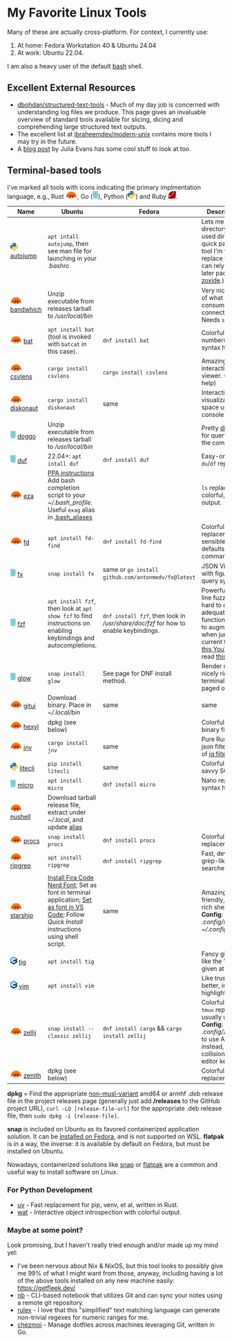 <!-- markdownlint-disable html -->
# My Favorite Linux Tools

Many of these are actually cross-platform. For context, I currently use:

1. At home: Fedora Workstation 40 & Ubuntu 24.04
3. At work: Ubuntu 22.04.

 I am also a heavy user of the default [bash](https://www.gnu.org/software/bash/) shell.

## Excellent External Resources

* [dbohdan/structured-text-tools](https://github.com/dbohdan/structured-text-tools) - Much of my day job is concerned with understanding log files we 
  produce. This page gives an invaluable overview of standard tools available for slicing, dicing and comprehending large structured text outputs.
* The excellent list at [ibraheemdev/modern-unix](https://github.com/ibraheemdev/modern-unix) contains more tools I may try in the future.
* A [blog post](https://jvns.ca/blog/2022/04/12/a-list-of-new-ish--command-line-tools/) by Julia Evans has some cool stuff to look at too.

## Terminal-based tools

 I've marked all tools with icons indicating the primary implmentation language, e.g., Rust
<a href=https://commons.wikimedia.org/wiki/File:Rustacean-orig-noshadow.svg><img src=images/rustacean.svg height=18/></a>,
Go (<a href=https://github.com/golang-samples/gopher-vector><img src=images/gopher.svg height=18/></a>), Python
(<a href=https://commons.wikimedia.org/wiki/File:Python-logo-notext.svg><img src=images/python.svg height=18/></a>) and Ruby <img src=images/ruby.svg height=18>.

Name | Ubuntu | Fedora | Description / Config
---- |------- | ------ | --------------------
<img src=images/python.svg height=18/> [autojump](https://github.com/wting/autojump) | `apt intall autojump`, then see man file for launching in your *.bashrc* | | Lets me change working directory to recently used directories via quick pattern match. (A tool I'm watching to replace this whenever I can rely on fzf 0.33 or later packages is [zoxide](https://github.com/ajeetdsouza/zoxide).)
<img src=images/rustacean.svg height=18/> [bandwhich](https://github.com/imsnif/bandwhich) | Unzip executable from releases tarball to */usr/local/bin* | | Very nice presentation of what programs are consuming bandwith on connections to where. Needs `sudo` to run.
<img src=images/rustacean.svg height=18/> [bat](https://github.com/sharkdp/bat) | `apt install bat` (tool is invoked with `batcat` in this case). | `dnf install bat` | Colorful `cat` with line numbers, paging, and syntax highlighting.
<img src=images/rustacean.svg height=18/> [csvlens](https://github.com/YS-L/csvlens/) | `cargo install csvlens` | `cargo install csvlens` | Amazing command-line interactive CSV file viewer. (H or ? shows help)
<img src=images/rustacean.svg height=18/> [diskonaut](https://github.com/imsnif/diskonaut/) | `cargo install diskonaut` | same | Interactive treemap visualization of disk space usage, right in the console
<img src=images/gopher.svg height=18/> [doggo](https://github.com/mr-karan/doggo) | Unzip executable from releases tarball to */usr/local/bin* |  | Pretty [dig](https://www.isc.org/bind/) replacement, for querying DNS from the command-line.
<img src=images/gopher.svg height=18/> [duf](https://github.com/muesli/duf) | 22.04+: `apt intall duf` | `dnf install duf` | Easy-on-the-eyes `du`/`df` replacement.
<img src=images/rustacean.svg height=18> [eza](https://github.com/eza-community/eza) | [PPA instructions](https://eza.rocks/#debian-and-ubuntu) Add bash completion script to your *~/.bash_profile*. Useful `exag` alias in [.bash_aliases](.bash_aliases) | | `ls` replacement with colorful, columnar output.
<img src=images/rustacean.svg height=18/> [fd](https://github.com/sharkdp/fd) | `apt install fd-find` | `dnf install fd-find` | Colorful, fast *find* replacement with sensible, opinionated defaults. `fdfind` is the command on Ubuntu.
<img src=images/gopher.svg height=18/> [fx](https://github.com/antonmedv/fx) | `snap install fx` | same or `go install github.com/antonmedv/fx@latest` | JSON Viewer that helps with figuring out [jq](https://github.com/jqlang/jq) query syntax. | 
<img src=images/gopher.svg height=18> [fzf](https://github.com/junegunn/fzf) | `apt install fzf`, then look at `apt show fzf` to find instructions on enabling keybindings and autocompletions. | `dnf install fzf`, then look in */usr/share/doc/fzf* for how to enable keybindings. | Powerful "command-line fuzzy finder" that is hard to describe adequately. Its *Alt-C* function has allowed me to augment *autojump* when jumping *into* the current tree. Just watch [this YouTube video](https://youtu.be/qgG5Jhi_Els), or read [this blog post](https://andrew-quinn.me/fzf/).
<img src=images/gopher.svg height=18/> [glow](https://github.com/charmbracelet/glow) | `snap install glow` | See page for DNF install method. | Render markdown nicely right in the terminal. Use `-p` for paged output.
<img src=images/rustacean.svg height=18/> [gitui](https://github.com/extrawurst/gitui/) | Download binary. Place in *~/.local/bin* | same | same | Intuitive terminal-based UI to your Git repository. Lacks *tig*'s multi-branch tree view, so both tools are nice to have.
<img src=images/rustacean.svg height=18/> [hexyl](https://github.com/sharkdp/hexyl/) | dpkg (see below) | | Colorful hexadecimal binary file viewer.
<img src=images/rustacean.svg height=18/> [jnv](https://github.com/ynqa/jnv) | `cargo install jnv` | same | Pure Rust interactive json filtering for subset of [jq filters](https://jqlang.github.io/jq/manual/#basic-filters).
<img src=images/python.svg height=18/> [litecli](https://github.com/dbcli/litecli) | `pip install litecli` | same | Colorful autocomplete-savvy SQLite CLI client
<img src=images/gopher.svg height=18/> [micro](https://github.com/zyedidia/micro) | `apt install micro` | `dnf install micro` | Nano replacement with syntax highlighting.
<img src=images/rustacean.svg height=18/> [nushell](https://github.com/nushell/nushell) | Download tarball release file, extract under *~/.local*, and update [alias](.bash_aliases) | | | Fancy uber-capable shell, inspired by PowerShell, but results are more column-and-row based.
<img src=images/rustacean.svg height=18/> [procs](https://github.com/dalance/procs) | `snap install procs` | `dnf install procs` | Colorful, flexible `ps` replacement.
<img src=images/rustacean.svg height=18/> [ripgrep](https://github.com/BurntSushi/ripgrep) | `apt install ripgrep` | `dnf install ripgrep` | Fast, developer-friendly grep-like code searcher.
<img src=images/rustacean.svg height=18/> [starship](https://starship.rs/) | [Install Fira Code Nerd Font](https://github.com/tonsky/FiraCode/wiki/Linux-instructions#installing-with-a-package-manager); Set as font in terminal application; [Set as font in VS Code](https://github.com/tonsky/FiraCode/wiki/VS-Code-Instructions); Follow *Quick Install* instructions using shell script. | same | Amazing developer-friendly, colorful, and rich shell prompt. **Config**: Copy *.config/starship.toml* to *~/.config*
<img src=images/C_Logo.png height=18> [tig](https://jonas.github.io/tig/) | `apt install tig` | | Fancy git browser. I also like the "git lola" variant given at [this blog post](https://medium.com/better-programming/5-git-tricks-that-i-wished-i-have-known-earlier-af1060881880)
<img src=images/C_Logo.png height=18> [vim](https://vim8.org/) | `apt install vim` | | Like trusty old `vi` but better, includes syntax highlighting.
<img src=images/rustacean.svg height=18/> [zellij](https://github.com/zellij-org/zellij) | `snap install --classic zellij` | `dnf install cargo` && `cargo install zellij` | Colorful, user-friendly, `tmux` replacement, that I usually use now.  **Config**: Copy *.config/zellij/config.yaml* to use Alt-S and Alt-Q instead, which avoids collision with *micro* editor keys.
<img src=images/rustacean.svg height=18/> [zenith](https://github.com/bvaisvil/zenith) | dpkg (see below) | | Colorful `top` replacement.

**dpkg** = Find the appropriate
[non-musl-variant](https://www.musl-libc.org/faq.html) amd64 or armhf *.deb* release
file in the project releases page (generally just add **/releases** to the GitHub
project URL), `curl -LO [release-file-url]` for the appropriate .deb release file,
then `sudo dpkg -i [release-file]`.

**snap** is included on Ubuntu as its favored containerized application solution.
It can be [installed on Fedora](https://snapcraft.io/install/snap-store/fedora),
and is not supported on WSL. **flatpak** is in a way, the inverse: it is available
by default on Fedora, but must be installed on Ubuntu.

Nowadays, containerized solutions like [snap](https://snapcraft.io/about) or
[flatpak](https://flathub.org/about) are a common and useful way to install
software on Linux.

### For Python Development

* [uv](https://docs.astral.sh/uv/) - Fast replacement for pip, venv, et al, written in Rust.
* [wat](https://igrek51.github.io/wat/) - Interactive object introspection with colorful output.

### Maybe at some point?

Look promising, but I haven't really tried enough and/or made up my mind yet:

* I've been nervous about Nix & NixOS, but this tool looks to possibly give me 99%
  of what I might want from those, anyway, including having a lot of the above
  tools installed on any new machine easily: https://getfleek.dev/
* [nb](https://github.com/xwmx/nb) - CLI-based notebook that utilizes Git and can
  sync your notes using a remote git repository.
* [rulex](https://rulex-rs.github.io/) - I love that this "simplified" text matching language can generate non-trivial regexes for numeric ranges for me.
* [chezmoi](https://www.chezmoi.io/) - Manage dotfiles across machines leveraging Git, written in Go.

